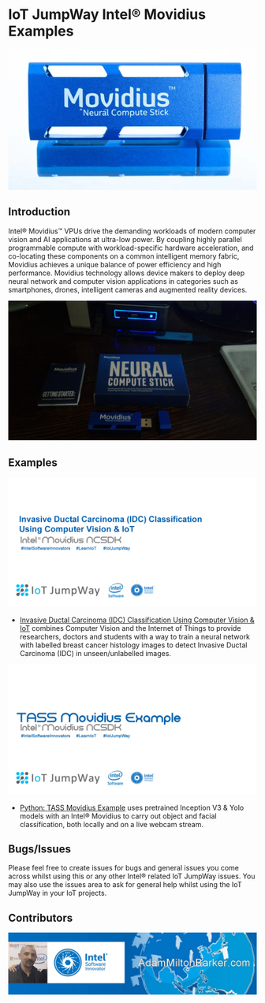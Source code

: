 # IoT JumpWay Intel® Movidius Examples

[![IoT JumpWay Movidius Examples](Images/movidius.jpg)](https://github.com/iotJumpway/IoT-JumpWay-Intel-Examples/tree/master/Intel-Movidius)

## Introduction

Intel® Movidius™ VPUs drive the demanding workloads of  modern computer vision and AI applications at ultra-low power. By coupling highly parallel programmable compute with workload-specific hardware acceleration, and co-locating these components on a common intelligent memory fabric, Movidius achieves a unique balance of power efficiency and high performance. Movidius technology allows device makers to deploy deep neural network and computer vision applications in categories such as smartphones, drones, intelligent cameras and augmented reality devices.

![IoT JumpWay Intel® Movidius Examples](TASS/images/movidius.jpg)

## Examples

[![TASS Movidius Example](IDC-Classification/images/IDC-Classification.png)](https://github.com/iotJumpway/IoT-JumpWay-Intel-Examples/tree/master/Intel-Movidius/IDC-Classification)

- [Invasive Ductal Carcinoma (IDC) Classification Using Computer Vision & IoT](https://github.com/iotJumpway/IoT-JumpWay-Intel-Examples/tree/master/Intel-Movidius/IDC-Classification "Invasive Ductal Carcinoma (IDC) Classification Using Computer Vision & IoT") combines Computer Vision and the Internet of Things to provide researchers, doctors and students with a way to train a neural network with labelled breast cancer histology images to detect Invasive Ductal Carcinoma (IDC) in unseen/unlabelled images.

[![TASS Movidius Example](TASS/images/tass-movidius.jpg)](https://github.com/iotJumpway/IoT-JumpWay-Intel-Examples/tree/master/Intel-Movidius/TASS)

- [Python: TASS Movidius Example](https://github.com/iotJumpway/IoT-JumpWay-Intel-Examples/tree/master/Intel-Movidius/TASS "Python: TASS Movidius Example") uses pretrained Inception V3 & Yolo models with an Intel® Movidius to carry out object and facial classification, both locally and on a live webcam stream.

## Bugs/Issues

Please feel free to create issues for bugs and general issues you come across whilst using this or any other Intel® related IoT JumpWay issues. You may also use the issues area to ask for general help whilst using the IoT JumpWay in your IoT projects.

## Contributors

[![Adam Milton-Barker, Intel® Software Innovator](../images/main/Intel-Software-Innovator.jpg)](https://github.com/iotJumpway)